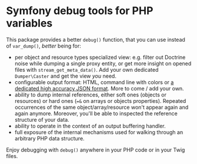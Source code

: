 Symfony debug tools for PHP variables
=====================================

This package provides a better `debug()` function, that you can use instead of
`var_dump()`, *better* being for:

- per object and resource types specialized view: e.g. filter out Doctrine noise
  while dumping a single proxy entity, or get more insight on opened files with
  `stream_get_meta_data()`. Add your own dedicated `Dumper\Caster` and get the
  view *you* need.
- configurable output format: HTML, command line with colors or [a dedicated high
  accuracy JSON format](Resource/doc/json-spec.md).
  More to come / add your own.
- ability to dump internal references, either soft ones (objects or resources)
  or hard ones (`=&` on arrays or objects properties). Repeated occurrences of
  the same object/array/resource won't appear again and again anymore. Moreover,
  you'll be able to inspected the reference structure of your data.
- ability to operate in the context of an output buffering handler.
- full exposure of the internal mechanisms used for walking through an arbitrary
  PHP data structure.

Enjoy debugging with `debug()` anywhere in your PHP code or in your Twig files.
